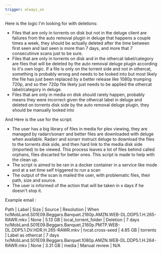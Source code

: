 ```yaml
---
trigger: always_on
---
```


Here is the logic I'm looking for with deletions:
 - Files that are only in torrents on disk but not in the deluge client are failures from the auto removal plugin in deluge that happens a couple times a week, they should be actually deleted after the time between first seen and last seen is more than 7 days, and more that 7 consecutinve scans just to be sure.
 - Files that are only in torrents on disk and in the othercat label/category are files that will be deleted by the auto removal deluge plugin according to it's own logic. If a file is only on the torrent side and not in othercat, something is probably wrong and needs to be looked into but most likely the file has just been replaced by a better release like 1080p trumping 720p, and so ther 720p file likely just needs to be applied the othercat label/category in deluge.
 - Files that are only in media on disk should rarely happen, probably means they were incorrect given the othercat label in deluge and deleted on torrents disk side by the auto removal deluge plugin, they should be manually looked into

And Here is the use for the script:
 - The user has a big library of files in media for plex viewing, they are managed by radarr/sonarr and better files are downloaded with deluge when available. Radarr and sonarr instruct deluge to download the files to the torrents disk side, and then hard link to the media disk side (imported) to be viewed. This process leaves a lot of files behind called orphans, files discarted for better ones. This script is made to help with the clean up.
 - The script is aimed to be ran in a docker container in a service like mode and at a set time self triggered to run a scan
 - The output of the scan is mailed the user, with problematic files, their path, size and source.
 - The user is informed of the action that will be taken in x days if he doesn't stop it.

Example email :

Path | Label | Size | Source | Resolution | When
tv/MobLand.S01E09.Beggars.Banquet.2160p.AMZN.WEB-DL.DDP5.1.H.265-RAWR.mkv | None | 5.13 GB | local_torrent_folder | Deletion | 7 days
tv/MobLand.S01E09.Beggars.Banquet.2160p.PMTP.WEB-DL.DDP5.1.DV.HDR.H.265-RAWR.mkv | tvcat.cross-seed | 4.85 GB | torrents | Label as othercat | 7 days
tv/MobLand.S01E09.Beggars.Banquet.1080p.AMZN.WEB-DL.DDP5.1.H.264-RAWR.mkv | None | 3.31 GB | media | Manual review | N/A